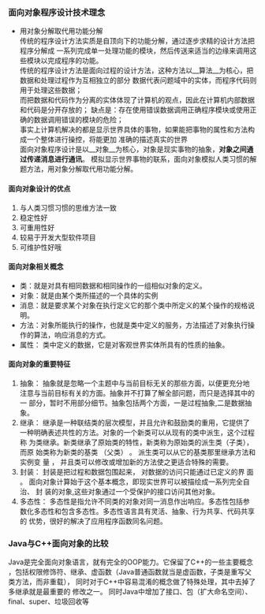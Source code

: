 ﻿### 面向对象程序设计技术理念
* 用对象分解取代用功能分解               
	传统的程序设计方法实质是自顶向下的功能分解，通过逐步求精的设计方法把程序分解成
	一系列完成单一处理功能的模块，然后传送来适当的边缘来调用这些模块以完成程序的功能。         
	传统的程序设计方法是面向过程的设计方法，这种方法以__算法__为核心，把数据和处理过程作为互相独立的部分
	数据代表问题域中的实体，而程序代码则用于处理这些数据；      
	而把数据和代码作为分离的实体体现了计算机的观点，因此在计算机内部数据和代码是分开存放的；
	缺点是：存在使用错误数据调用正确程序模块或使用正确的数据调用错误的模块的危险；           
	事实上计算机解决的都是显示世界具体的事物，如果能把事物的属性和方法构成一个整体进行操控，将能更加
	准确的描述真实的世界        
	面向对象程序设计是以__对象__为核心，对象是现实事物的抽象，__对象之间通过传递消息进行通讯__。
	模拟显示世界事物的联系，面向对象模拟人类习惯的解题方法，用对象分解取代用功能分解。
	
#### 面向对象设计的优点
1. 与人类习惯习惯的思维方法一致
2. 稳定性好
3. 可重用性好
4. 较易于开发大型软件项目
5. 可维护性好哦

#### 面向对象相关概念
* 类：就是对具有相同数据和相同操作的一组相似对象的定义。
* 对象：就是由某个类所描述的一个具体的实例
* 消息：就是要求某个对象在执行定义它的那个类中所定义的某个操作的规格说明。
* 方法：对象所能执行的操作，也就是类中定义的服务，方法描述了对象执行操作的算法，响应消息的方式。
* 属性： 类中定义的数据，它是对客观世界实体所具有的性质的抽象。

#### 面向对象的重要特征
1. 抽象：
抽象就是忽略一个主题中与当前目标无关的那些方面，以便更充分地
注意与当前目标有关的方面。抽象并不打算了解全部问题，而只是选择其中的一
部分，暂时不用部分细节。抽象包括两个方面，一是过程抽象,二是数据抽象。
2. 继承：
继承是一种联结类的层次模型，并且允许和鼓励类的重用，它提供了
一种明确表述共性的方法。对象的一个新类可以从现有的类中派生，这个过程称
为类继承。新类继承了原始类的特性，新类称为原始类的派生类（子类），而原
始类称为新类的基类 （父类） 。 派生类可以从它的基类那里继承方法和实例变 量 ，
并且类可以修改或增加新的方法使之更适合特殊的需要。
3. 封装：
 封装是把过程和数据包围起来， 对数据的访问只能通过已定义的界 面 。
面向对象计算始于这个基本概念，即现实世界可以被描绘成一系列完全自治、 封
装的对象,这些对象通过一个受保护的接口访问其他对象。
4. 多态性：
多态性是指允许不同类的对象对同一消息作出响应。多态性包括参
数化多态性和包含多态性。多态性语言具有灵活、抽象、行为共享、代码共享的
优势，很好的解决了应用程序函数同名问题。

	
### Java与C++面向对象的比较 
Java是完全面向对象语言，就有完全的OOP能力。它保留了C++的一些主要概念
，包括权限修饰符、继承、虚函数（Java普通函数就当是虚函数，子类是重写父类方法，而非重载），
同时对于C++中容易混淆的概念做了特殊处理，其中去掉了多继承就是最重要的
修改之一。
同时Java中增加了接口、包（扩大命名空间）、final、super、垃圾回收等
